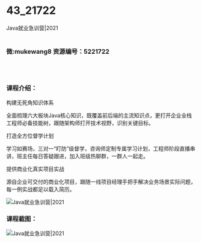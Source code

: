 # 43_21722
Java就业急训营|2021
<br/></br>
<h3>微:mukewang8 资源编号：5221722</h3>
<br/></br>
<h3>课程介绍：</h3>
<p>构建无死角知识体系</p>
<p>全面梳理六大板块<a title="查看与 Java 相关的文章" target="_blank">Java</a>核心知识，既覆盖前后端的主流知识点，更打开企业全栈工程师必备技能树，跟随架构师打开技术视野，识别关键目标。</p>
<p>打造全方位督学计划</p>
<p>学习如赛场，三对一“盯防”级督学，咨询师定制专属学习计划，工程师阶段直播串讲，班主任每日答疑跟进，加入班级热聊群，一群人一起走。</p>
<p>提供商业化真实项目实战</p>
<p>源自企业可交付的商业化项目，跟随一线项目经理手把手解决业务场景实际问题，每一例实战都足以载入简历。</p>
<p><img src="https://www.ko996.com/wp-content/uploads/img/2021/11/1-53.png" alt="Java就业急训营|2021"></p>
<div class="info-desc">
<h3>课程截图：</h3>
<p><img src="https://www.ko996.com/wp-content/uploads/img/2021/11/2-39.png" alt="Java就业急训营|2021"></p>
<p>&nbsp;</p>


			
</div>
